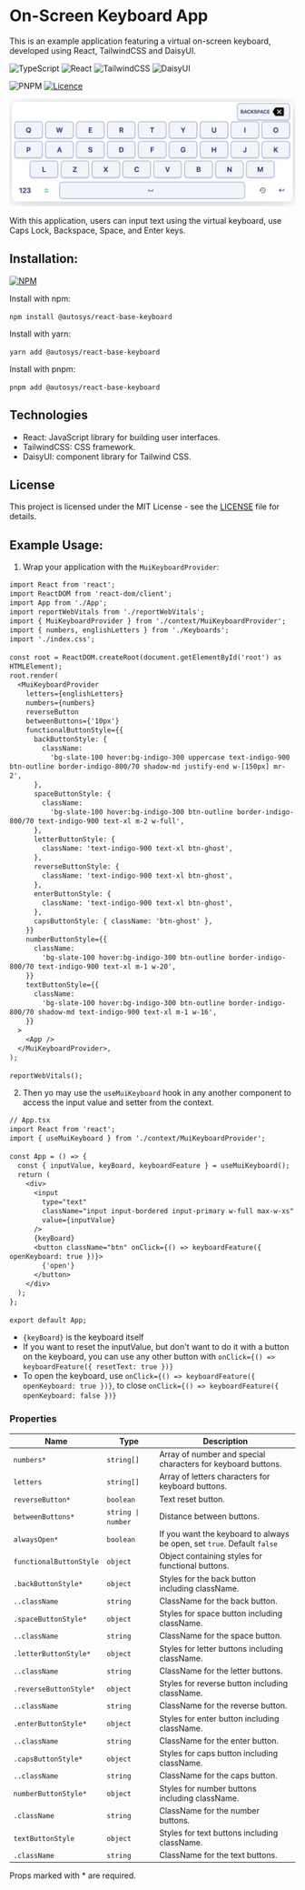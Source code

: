 # On-Screen Keyboard App

This is an example application featuring a virtual on-screen keyboard, developed using React, TailwindCSS and DaisyUI.

![TypeScript](https://img.shields.io/badge/typescript-%23007ACC.svg?style=for-the-badge&logo=typescript&logoColor=white)
![React](https://img.shields.io/badge/react-%2320232a.svg?style=for-the-badge&logo=react&logoColor=%2361DAFB)
![TailwindCSS](https://img.shields.io/badge/tailwindcss-%2338B2AC.svg?style=for-the-badge&logo=tailwind-css&logoColor=white)
![DaisyUI](https://img.shields.io/badge/daisyui-5A0EF8?style=for-the-badge&logo=daisyui&logoColor=white)

![PNPM](https://img.shields.io/badge/pnpm-%234a4a4a.svg?style=for-the-badge&logo=pnpm&logoColor=f69220)
[![Licence](https://img.shields.io/github/license/Ileriayo/markdown-badges?style=for-the-badge)](./LICENSE)

![Screenshot](./screenshots/englishLetters.jpg)

<!-- <hr> -->

With this application, users can input text using the virtual keyboard, use Caps Lock, Backspace, Space, and Enter keys.

## Installation:

[![NPM](https://nodei.co/npm/@autosys/react-mui-keyboard.png?downloads=true&stars=true)](https://www.npmjs.com/package/@autosys/react-mui-keyboard)

Install with npm:

`npm install @autosys/react-base-keyboard`

Install with yarn:

`yarn add @autosys/react-base-keyboard`

Install with pnpm:

`pnpm add @autosys/react-base-keyboard`

## Technologies

- React: JavaScript library for building user interfaces.
- TailwindCSS: CSS framework.
- DaisyUI: component library for Tailwind CSS.

## License

This project is licensed under the MIT License - see the [LICENSE](LICENSE) file for details.

## Example Usage:

1. Wrap your application with the `MuiKeyboardProvider`:

```tsx
import React from 'react';
import ReactDOM from 'react-dom/client';
import App from './App';
import reportWebVitals from './reportWebVitals';
import { MuiKeyboardProvider } from './context/MuiKeyboardProvider';
import { numbers, englishLetters } from './Keyboards';
import './index.css';

const root = ReactDOM.createRoot(document.getElementById('root') as HTMLElement);
root.render(
  <MuiKeyboardProvider
    letters={englishLetters}
    numbers={numbers}
    reverseButton
    betweenButtons={'10px'}
    functionalButtonStyle={{
      backButtonStyle: {
        className:
          'bg-slate-100 hover:bg-indigo-300 uppercase text-indigo-900 btn-outline border-indigo-800/70 shadow-md justify-end w-[150px] mr-2',
      },
      spaceButtonStyle: {
        className:
          'bg-slate-100 hover:bg-indigo-300 btn-outline border-indigo-800/70 text-indigo-900 text-xl m-2 w-full',
      },
      letterButtonStyle: {
        className: 'text-indigo-900 text-xl btn-ghost',
      },
      reverseButtonStyle: {
        className: 'text-indigo-900 text-xl btn-ghost',
      },
      enterButtonStyle: {
        className: 'text-indigo-900 text-xl btn-ghost',
      },
      capsButtonStyle: { className: 'btn-ghost' },
    }}
    numberButtonStyle={{
      className:
        'bg-slate-100 hover:bg-indigo-300 btn-outline border-indigo-800/70 text-indigo-900 text-xl m-1 w-20',
    }}
    textButtonStyle={{
      className:
        'bg-slate-100 hover:bg-indigo-300 btn-outline border-indigo-800/70 shadow-md text-indigo-900 text-xl m-1 w-16',
    }}
  >
    <App />
  </MuiKeyboardProvider>,
);

reportWebVitals();
```

2. Then yo may use the `useMuiKeyboard` hook in any another component to access the input value and setter from the context.

```tsx
// App.tsx
import React from 'react';
import { useMuiKeyboard } from './context/MuiKeyboardProvider';

const App = () => {
  const { inputValue, keyBoard, keyboardFeature } = useMuiKeyboard();
  return (
    <div>
      <input
        type="text"
        className="input input-bordered input-primary w-full max-w-xs"
        value={inputValue}
      />
      {keyBoard}
      <button className="btn" onClick={() => keyboardFeature({ openKeyboard: true })}>
        {'open'}
      </button>
    </div>
  );
};

export default App;
```

- `{keyBoard}` is the keyboard itself
- If you want to reset the inputValue, but don't want to do it with a button on the keyboard, you can use any other button with `onClick={() => keyboardFeature({ resetText: true })}`
- To open the keyboard, use `onClick={() => keyboardFeature({ openKeyboard: true })}`, to close `onClick={() => keyboardFeature({ openKeyboard: false })}`

### Properties

| Name                    | Type               | Description                                                             |
| ----------------------- | ------------------ | ----------------------------------------------------------------------- |
| `numbers*`              | `string[]`         | Array of number and special characters for keyboard buttons.            |
| `letters`               | `string[]`         | Array of letters characters for keyboard buttons.                       |
| `reverseButton*`        | `boolean`          | Text reset button.                                                      |
| `betweenButtons*`       | `string \| number` | Distance between buttons.                                               |
| `alwaysOpen*`           | `boolean`          | If you want the keyboard to always be open, set `true`. Default `false` |
| `functionalButtonStyle` | `object`           | Object containing styles for functional buttons.                        |
| `.backButtonStyle*`     | `object`           | Styles for the back button including className.                         |
| `..className`           | `string`           | ClassName for the back button.                                          |
| `.spaceButtonStyle*`    | `object`           | Styles for space button including className.                            |
| `..className`           | `string`           | ClassName for the space button.                                         |
| `.letterButtonStyle*`   | `object`           | Styles for letter buttons including className.                          |
| `..className`           | `string`           | ClassName for the letter buttons.                                       |
| `.reverseButtonStyle*`  | `object`           | Styles for reverse button including className.                          |
| `..className`           | `string`           | ClassName for the reverse button.                                       |
| `.enterButtonStyle*`    | `object`           | Styles for enter button including className.                            |
| `..className`           | `string`           | ClassName for the enter button.                                         |
| `.capsButtonStyle*`     | `object`           | Styles for caps button including className.                             |
| `..className`           | `string`           | ClassName for the caps button.                                          |
| `numberButtonStyle*`    | `object`           | Styles for number buttons including className.                          |
| `.className`            | `string`           | ClassName for the number buttons.                                       |
| `textButtonStyle`       | `object`           | Styles for text buttons including className.                            |
| `.className`            | `string`           | ClassName for the text buttons.                                         |

Props marked with \* are required.
